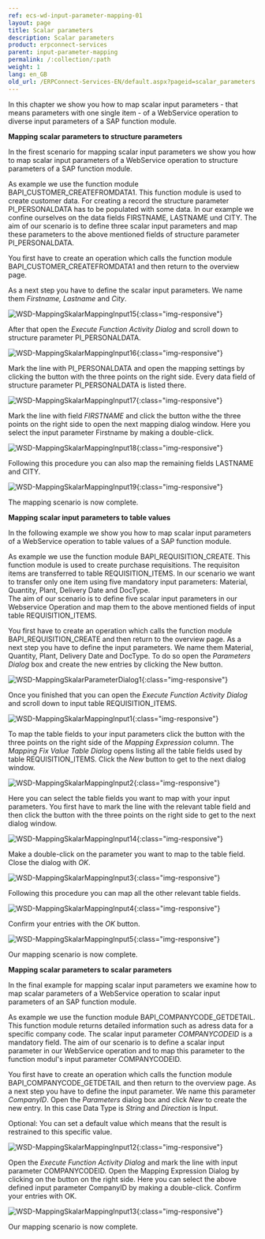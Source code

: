 ```yaml
---
ref: ecs-wd-input-parameter-mapping-01
layout: page
title: Scalar parameters
description: Scalar parameters
product: erpconnect-services
parent: input-parameter-mapping
permalink: /:collection/:path
weight: 1
lang: en_GB
old_url: /ERPConnect-Services-EN/default.aspx?pageid=scalar_parameters
---
```


In this chapter we show you how to map scalar input parameters - that means parameters with one single item - of a WebService operation to diverse input parameters of a SAP function module.

**Mapping scalar parameters to structure parameters**

In the firest scenario for mapping scalar input parameters we show you how to map scalar input parameters of a WebService operation to structure parameters of a SAP function module. 

As example we use the function module BAPI_CUSTOMER_CREATEFROMDATA1. This function module is used to create customer data. For creating a record the structure parameter PI_PERSONALDATA has to be populated with some data. In our example we confine ourselves on the data fields FIRSTNAME, LASTNAME und CITY. 
The aim of our scenario is to define three scalar input parameters and map these parameters to the above mentioned fields of structure parameter PI_PERSONALDATA.
  
You first have to create an operation which calls the function module BAPI_CUSTOMER_CREATEFROMDATA1 and then return to the overview page. 

As a next step you have to define the scalar input parameters. We name them *Firstname, Lastname* and *City*. 

![WSD-MappingSkalarMappingInput15](/img/content/WSD-MappingSkalarMappingInput15.png){:class="img-responsive"}

After that open the *Execute Function Activity Dialog* and scroll down to structure parameter PI_PERSONALDATA.

![WSD-MappingSkalarMappingInput16](/img/content/WSD-MappingSkalarMappingInput16.png){:class="img-responsive"}

Mark the line with PI_PERSONALDATA and open the mapping settings by clicking the button with the three points on the right side. Every data field of structure parameter PI_PERSONALDATA is listed there.  

![WSD-MappingSkalarMappingInput17](/img/content/WSD-MappingSkalarMappingInput17.png){:class="img-responsive"}

Mark the line with field *FIRSTNAME* and click the button withe the three points on the right side to open the next mapping dialog window. Here you select the input parameter Firstname by making a double-click.

![WSD-MappingSkalarMappingInput18](/img/content/WSD-MappingSkalarMappingInput18.png){:class="img-responsive"}

Following this procedure you can also map the remaining fields LASTNAME and CITY. 

![WSD-MappingSkalarMappingInput19](/img/content/WSD-MappingSkalarMappingInput19.png){:class="img-responsive"}

The mapping scenario is now complete. 


**Mapping scalar input parameters to table values**

In the following example we show you how to map scalar input parameters of a WebService operation to table values of a SAP function module.  

As example we use the function module BAPI_REQUISITION_CREATE. This function module is used to create purchase requisitions. The requisiton items are transferred to table REQUISITION_ITEMS. In our scenario we want to transfer only one item using five mandatory input parameters: Material, Quantity, Plant, Delivery Date and DocType.   
The aim of our scenario is to define five scalar input parameters in our Webservice Operation and map them to the above mentioned  fields of input table REQUISITION_ITEMS.

You first have to create an operation which calls the function module BAPI_REQUISITION_CREATE and then return to the overview page. As a next step you have to define the input parameters. We name them Material, Quantity, Plant, Delivery Date and DocType. To do so open the *Parameters Dialog* box and create the new entries by clicking the New button.  

![WSD-MappingSkalarParameterDialog1](/img/content/WSD-MappingSkalarParameterDialog1.png){:class="img-responsive"}

Once you finished that you can open the *Execute Function Activity Dialog* and scroll down to input table REQUISITION_ITEMS. 

![WSD-MappingSkalarMappingInput1](/img/content/WSD-MappingSkalarMappingInput1.png){:class="img-responsive"}

To map the table fields to your input parameters click the button with the three points on the right side of the *Mapping Expression* column. The *Mapping Fix Value Table Dialog* opens listing all the table fields used by table REQUISITION_ITEMS. Click the *New* button to get to the next dialog window.

![WSD-MappingSkalarMappingInput2](/img/content/WSD-MappingSkalarMappingInput2.png){:class="img-responsive"}

Here you can select the table fields you want to map with your input parameters. You first have to mark the line
with the relevant table field and then click the button with the three points on the right side to get to the next dialog window.

![WSD-MappingSkalarMappingInput14](/img/content/WSD-MappingSkalarMappingInput14.png){:class="img-responsive"}

Make a double-click on the parameter you want to map to the table field. Close the dialog with *OK*.  

![WSD-MappingSkalarMappingInput3](/img/content/WSD-MappingSkalarMappingInput3.png){:class="img-responsive"}

Following this procedure you can map all the other relevant table fields.  

![WSD-MappingSkalarMappingInput4](/img/content/WSD-MappingSkalarMappingInput4.png){:class="img-responsive"}

Confirm your entries with the *OK* button.

![WSD-MappingSkalarMappingInput5](/img/content/WSD-MappingSkalarMappingInput5.png){:class="img-responsive"}

Our mapping scenario is now complete.    


**Mapping scalar parameters to scalar parameters**  

In the final example for mapping scalar input parameters we examine how to map scalar parameters of a WebService operation to scalar input parameters of an SAP function module.  

As example we use the function module BAPI_COMPANYCODE_GETDETAIL. This function module returns detailed information such as adress data for a specific company code. The scalar input parameter *COMPANYCODEID* is a mandatory field. 
The aim of our scenario is to define a scalar input parameter in our WebService operation and to map this parameter to the function modul's input parameter COMPANYCODEID.  

You first have to create an operation which calls the function module BAPI_COMPANYCODE_GETDETAIL and then return to the overview page. As a next step you have to define the input parameter. We name this parameter *CompanyID*. Open the *Parameters* dialog box and click *New*  to create the new entry. In this case Data Type is *String* and *Direction* is Input.

Optional: You can set a default value which means that the result is restrained to this specific value. 

![WSD-MappingSkalarMappingInput12](/img/content/WSD-MappingSkalarMappingInput12.png){:class="img-responsive"}

Open the *Execute Function Activity Dialog* and mark the line with input parameter COMPANYCODEID. Open the Mapping Expression Dialog by clicking on the button on the right side. Here you can select the above defined input parameter CompanyID by making a double-click. Confirm your entries with OK.

![WSD-MappingSkalarMappingInput13](/img/content/WSD-MappingSkalarMappingInput13.png){:class="img-responsive"}

Our mapping scenario is now complete.     
